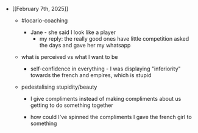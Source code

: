 - [[February 7th, 2025]]
	 - #locario-coaching
		 - Jane - she said I look like a player
			 - my reply: the really good ones have little competition asked the days and gave her my whatsapp

	 - what is perceived vs what I want to be
		 - self-confidence in everything - I was displaying "inferiority" towards the french and empires, which is stupid

	 - pedestalising stupidity/beauty
		 - I give compliments instead of making compliments about us getting to do something together

		 - how could I've spinned the compliments I gave the french girl to something
